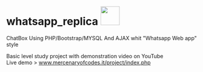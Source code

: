 # whatsapp_replica <img width="50" height="50" src="upload/whatsapp-brands">
ChatBox Using PHP/Bootstrap/MYSQL And AJAX whit "Whatsapp Web app" style

Basic level study project with demonstration video on YouTube <br>
Live demo > www.mercenaryofcodes.it/project/index.php
